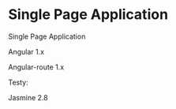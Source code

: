 # Single Page Application
Single Page Application

Angular 1.x

Angular-route 1.x
<br />

Testy:

Jasmine 2.8


